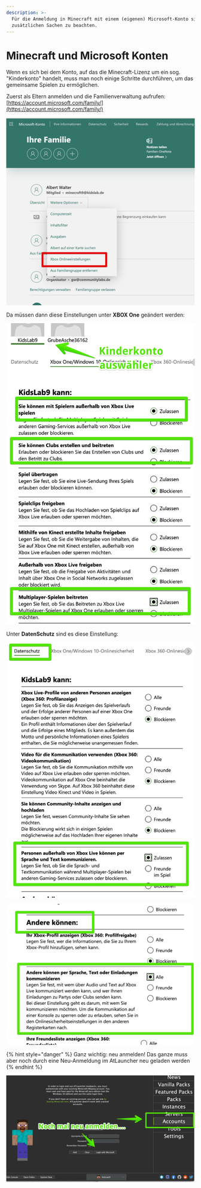 ```yaml
---
description: >-
  Für die Anmeldung in Minecraft mit einem (eigenen) Microsoft-Konto sind einige
  zusätzlichen Sachen zu beachten.
---
```


# Minecraft und Microsoft Konten

Wenn es sich bei dem Konto, auf das die Minecraft-Lizenz um ein sog. "Kinderkonto" handelt, muss man noch einige Schritte durchführen, um das gemeinsame Spielen zu ermöglichen. 

Zuerst als Eltern anmelden und die Familienverwaltung aufrufen: [https://account.microsoft.com/family/](https://account.microsoft.com/family/) 

![](.gitbook/assets/microsoft-family-safety-2021-03-11-09-56-30-1-.png)

Da müssen dann diese Einstellungen unter **XBOX One** geändert werden:

![](.gitbook/assets/httpsaccount.xbox.comde-desettingsgamertag-kidslab9-and-activetab-mainprivilegetab-2021-03-11-10-21-48-1-.png)

Unter **DatenSchutz** sind es diese Einstellung:

![](.gitbook/assets/httpsaccount.xbox.comde-desettingsgamertag-kidslab9-and-activetab-mainprivacytab-2021-03-11-10-23-53-1-.png)

![](.gitbook/assets/httpsaccount.xbox.comde-desettingsgamertag-kidslab9-and-activetab-mainprivacytab-2021-03-11-10-24-53-1-.png)

{% hint style="danger" %}
Ganz wichtig: neu anmelden! Das ganze muss aber noch durch eine Neu-Anmeldung im AtLauncher neu geladen werden
{% endhint %}

![](.gitbook/assets/atlauncher-2021-03-11-10-29-12-1-.png)

